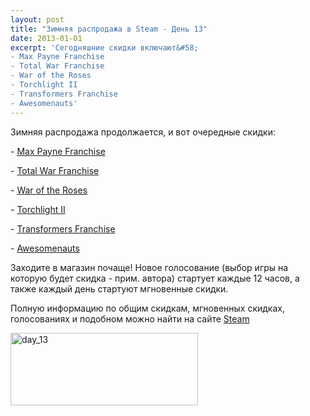 ```yaml
---
layout: post
title: "Зимняя распродажа в Steam - День 13"
date: 2013-01-01
excerpt: 'Сегодняшние скидки включают&#58;
- Max Payne Franchise
- Total War Franchise
- War of the Roses
- Torchlight II
- Transformers Franchise
- Awesomenauts'
---
```


Зимняя распродажа продолжается, и вот очередные скидки:

- <a href="http://store.steampowered.com/sale/wintersale2012_maxpaynefranchise" target="_blank">Max Payne Franchise</a>

- <a href="http://store.steampowered.com/sale/wintersale2012_totalwarfranchise" target="_blank">Total War Franchise</a>

- <a href="http://store.steampowered.com/app/42160" target="_blank">War of the Roses</a>

- <a href="http://store.steampowered.com/sale/wintersale2012_torchlight" target="_blank">Torchlight II</a>

- <a href="http://store.steampowered.com/sale/wintersale2012_transformers" target="_blank">Transformers Franchise</a>

- <a href="http://store.steampowered.com/app/204300" target="_blank">Awesomenauts</a>

Заходите в магазин почаще! Новое голосование (выбор игры на которую будет скидка - прим. автора) стартует каждые 12 часов, а также каждый день стартуют мгновенные скидки.

Полную информацию по общим скидкам, мгновенных скидках, голосованиях и подобном можно найти на сайте <a title="Магазин Steam" href="http://store.steampowered.com/" target="_blank">Steam</a>

<img class="alignnone size-medium wp-image-211" alt="day_13" src="http://gamersoul.ru/wp-content/uploads/2013/01/day_13-300x116.png" width="300" height="116" />